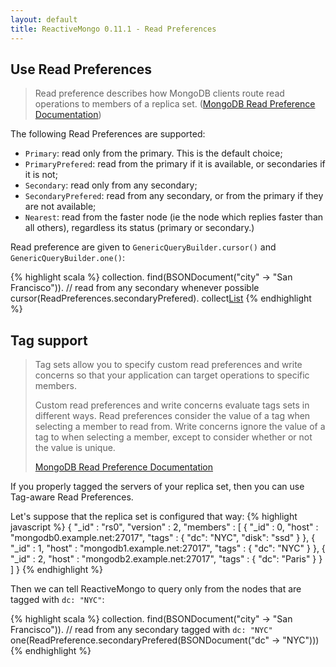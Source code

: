 ```yaml
---
layout: default
title: ReactiveMongo 0.11.1 - Read Preferences
---
```


## Use Read Preferences

> Read preference describes how MongoDB clients route read operations to members of a replica set. ([MongoDB Read Preference Documentation](http://docs.mongodb.org/manual/core/read-preference/))

The following Read Preferences are supported:

- `Primary`: read only from the primary. This is the default choice;
- `PrimaryPrefered`: read from the primary if it is available, or secondaries if it is not;
- `Secondary`: read only from any secondary;
- `SecondaryPrefered`: read from any secondary, or from the primary if they are not available;
- `Nearest`: read from the faster node (ie the node which replies faster than all others), regardless its status (primary or secondary.)

Read preference are given to `GenericQueryBuilder.cursor()` and `GenericQueryBuilder.one()`:

{% highlight scala %}
collection.
  find(BSONDocument("city" -> "San Francisco")).
  // read from any secondary whenever possible
  cursor(ReadPreferences.secondaryPrefered).
  collect[List]()
{% endhighlight %}

## Tag support

> Tag sets allow you to specify custom read preferences and write concerns so that your application can target operations to specific members.
>
> Custom read preferences and write concerns evaluate tags sets in different ways. Read preferences consider the value of a tag when selecting a member to read from. Write concerns ignore the value of a tag to when selecting a member, except to consider whether or not the value is unique.
>
> [MongoDB Read Preference Documentation ](http://docs.mongodb.org/manual/core/read-preference/#tag-sets)

If you properly tagged the servers of your replica set, then you can use Tag-aware Read Preferences.

Let's suppose that the replica set is configured that way:
{% highlight javascript %}
{
    "_id" : "rs0",
    "version" : 2,
    "members" : [
             {
                     "_id" : 0,
                     "host" : "mongodb0.example.net:27017",
                     "tags" : {
                             "dc": "NYC",
                             "disk": "ssd"
                     }
             },
             {
                     "_id" : 1,
                     "host" : "mongodb1.example.net:27017",
                     "tags" : {
                             "dc": "NYC"
                     }
             },
             {
                     "_id" : 2,
                     "host" : "mongodb2.example.net:27017",
                     "tags" : {
                             "dc": "Paris"
                     }
             }
     ]
}
{% endhighlight %}

Then we can tell ReactiveMongo to query only from the nodes that are tagged with `dc: "NYC"`:

{% highlight scala %}
collection.
  find(BSONDocument("city" -> "San Francisco")).
  // read from any secondary tagged with `dc: "NYC"`
  one(ReadPreference.secondaryPrefered(BSONDocument("dc" -> "NYC")))
{% endhighlight %}
